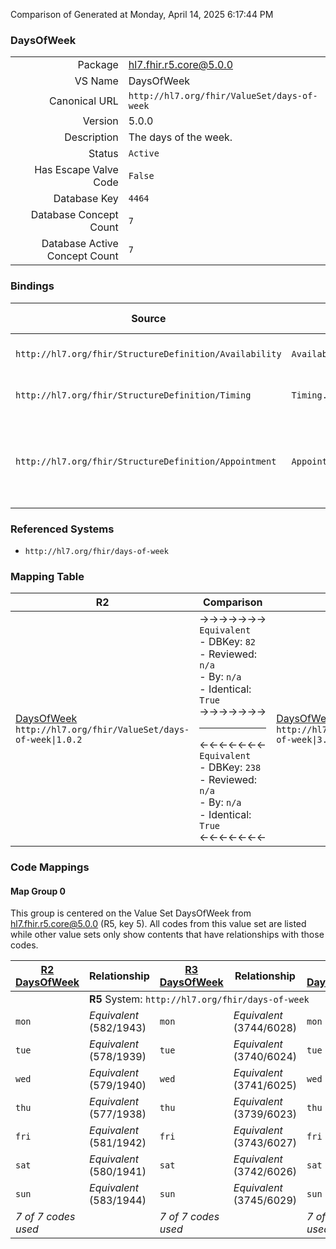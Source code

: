 Comparison of 
Generated at Monday, April 14, 2025 6:17:44 PM

### DaysOfWeek

|      |     |
| ---: | --- |
| Package | hl7.fhir.r5.core@5.0.0 |
| VS Name | DaysOfWeek |
| Canonical URL | `http://hl7.org/fhir/ValueSet/days-of-week` |
| Version | 5.0.0 |
| Description | The days of the week. |
| Status | `Active` |
| Has Escape Valve Code | `False` |
| Database Key | `4464` |
| Database Concept Count | `7` |
| Database Active Concept Count | `7` |
### Bindings

| Source | Element | Binding | Strength | Element Short |
| ------ | ------- | ------- | -------- | ------------- |
| `http://hl7.org/fhir/StructureDefinition/Availability` | `Availability.availableTime.daysOfWeek` | `http://hl7.org/fhir/ValueSet/days-of-week\|5.0.0` | `Required` | mon \| tue \| wed \| thu \| fri \| sat \| sun |
| `http://hl7.org/fhir/StructureDefinition/Timing` | `Timing.repeat.dayOfWeek` | `http://hl7.org/fhir/ValueSet/days-of-week\|5.0.0` | `Required` | mon \| tue \| wed \| thu \| fri \| sat \| sun |
| `http://hl7.org/fhir/StructureDefinition/Appointment` | `Appointment.recurrenceTemplate.monthlyTemplate.dayOfWeek` | `http://hl7.org/fhir/ValueSet/days-of-week\|5.0.0` | `Required` | Indicates which day of the week the appointment should occur |

### Referenced Systems

* `http://hl7.org/fhir/days-of-week`
### Mapping Table

| R2 | Comparison | R3 | Comparison | R4 | Comparison | R4B | Comparison | R5
| --- | --- | --- | --- | --- | --- | --- | --- | ---
| [DaysOfWeek](/docs/R2/ValueSets/DaysOfWeek.md)<br/> `http://hl7.org/fhir/ValueSet/days-of-week\|1.0.2` | →→→→→→→<br/>`Equivalent`<br/>- DBKey: `82`<br/>- Reviewed: `n/a`<br/>- By: `n/a`<br/>- Identical: `True`<br/>→→→→→→→<hr/>←←←←←←←<br/>`Equivalent`<br/>- DBKey: `238`<br/>- Reviewed: `n/a`<br/>- By: `n/a`<br/>- Identical: `True`<br/>←←←←←←←| [DaysOfWeek](/docs/R3/ValueSets/DaysOfWeek.md)<br/> `http://hl7.org/fhir/ValueSet/days-of-week\|3.0.2` | →→→→→→→<br/>`Equivalent`<br/>- DBKey: `423`<br/>- Reviewed: `n/a`<br/>- By: `n/a`<br/>- Identical: `True`<br/>→→→→→→→<hr/>←←←←←←←<br/>`Equivalent`<br/>- DBKey: `645`<br/>- Reviewed: `n/a`<br/>- By: `n/a`<br/>- Identical: `True`<br/>←←←←←←←| [DaysOfWeek](/docs/R4/ValueSets/DaysOfWeek.md)<br/> `http://hl7.org/fhir/ValueSet/days-of-week\|4.0.1` | →→→→→→→<br/>`Equivalent`<br/>- DBKey: `1463`<br/>- Reviewed: `n/a`<br/>- By: `n/a`<br/>- Identical: `False`<br/>→→→→→→→<hr/>←←←←←←←<br/>`Equivalent`<br/>- DBKey: `1464`<br/>- Reviewed: `n/a`<br/>- By: `n/a`<br/>- Identical: `False`<br/>←←←←←←←| [DaysOfWeek](/docs/R4B/ValueSets/DaysOfWeek.md)<br/> `http://hl7.org/fhir/ValueSet/days-of-week\|4.3.0` | →→→→→→→<br/>`Equivalent`<br/>- DBKey: `1003`<br/>- Reviewed: `n/a`<br/>- By: `n/a`<br/>- Identical: `True`<br/>→→→→→→→<hr/>←←←←←←←<br/>`Equivalent`<br/>- DBKey: `1264`<br/>- Reviewed: `n/a`<br/>- By: `n/a`<br/>- Identical: `True`<br/>←←←←←←←| [DaysOfWeek](/docs/R5/ValueSets/DaysOfWeek.md)<br/> `http://hl7.org/fhir/ValueSet/days-of-week\|5.0.0` 

### Code Mappings


#### Map Group 0

This group is centered on the Value Set DaysOfWeek from hl7.fhir.r5.core@5.0.0 (R5, key 5).
All codes from this value set are listed while other value sets only show contents that have relationships with those codes.

| [R2 DaysOfWeek](/docs/R2/ValueSets/DaysOfWeek.md)| Relationship | [R3 DaysOfWeek](/docs/R3/ValueSets/DaysOfWeek.md)| Relationship | [R4 DaysOfWeek](/docs/R4/ValueSets/DaysOfWeek.md)| Relationship | [R4B DaysOfWeek](/docs/R4B/ValueSets/DaysOfWeek.md)| Relationship | R5 DaysOfWeek
| --- | --- | --- | --- | --- | --- | --- | --- | ---
| <td colspan="8">**R5** System: `http://hl7.org/fhir/days-of-week`
| `mon`| _Equivalent_ <br/>(582/1943)| `mon`| _Equivalent_ <br/>(3744/6028)| `mon`| _Equivalent_ <br/>(15274/15275)| `mon`| _Equivalent_ <br/>(9455/11793)| **`mon`**
| `tue`| _Equivalent_ <br/>(578/1939)| `tue`| _Equivalent_ <br/>(3740/6024)| `tue`| _Equivalent_ <br/>(15276/15277)| `tue`| _Equivalent_ <br/>(9451/11789)| **`tue`**
| `wed`| _Equivalent_ <br/>(579/1940)| `wed`| _Equivalent_ <br/>(3741/6025)| `wed`| _Equivalent_ <br/>(15278/15279)| `wed`| _Equivalent_ <br/>(9452/11790)| **`wed`**
| `thu`| _Equivalent_ <br/>(577/1938)| `thu`| _Equivalent_ <br/>(3739/6023)| `thu`| _Equivalent_ <br/>(15280/15281)| `thu`| _Equivalent_ <br/>(9450/11788)| **`thu`**
| `fri`| _Equivalent_ <br/>(581/1942)| `fri`| _Equivalent_ <br/>(3743/6027)| `fri`| _Equivalent_ <br/>(15282/15283)| `fri`| _Equivalent_ <br/>(9454/11792)| **`fri`**
| `sat`| _Equivalent_ <br/>(580/1941)| `sat`| _Equivalent_ <br/>(3742/6026)| `sat`| _Equivalent_ <br/>(15284/15285)| `sat`| _Equivalent_ <br/>(9453/11791)| **`sat`**
| `sun`| _Equivalent_ <br/>(583/1944)| `sun`| _Equivalent_ <br/>(3745/6029)| `sun`| _Equivalent_ <br/>(15286/15287)| `sun`| _Equivalent_ <br/>(9456/11794)| **`sun`**
| *7 of 7 codes used* | | *7 of 7 codes used* | | *7 of 7 codes used* | | *7 of 7 codes used* | | *7 of 7 codes used* 

